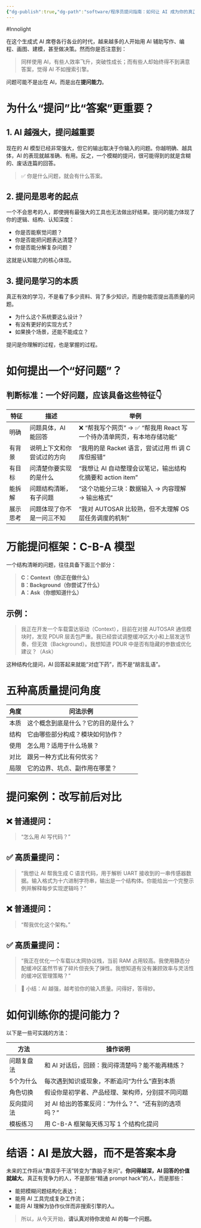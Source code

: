 ```yaml
---
{"dg-publish":true,"dg-path":"software/程序员提问指南：如何让 AI 成为你的真正副手.md","permalink":"/software/程序员提问指南：如何让 AI 成为你的真正副手/","created":"2025-07-14T14:58:55.384+08:00","updated":"2025-07-14T15:15:11.875+08:00"}
---
```


#Innolight

在这个生成式 AI 席卷各行各业的时代，越来越多的人开始用 AI 辅助写作、编程、画图、建模，甚至做决策。然而你是否注意到：

> 同样使用 AI，有些人效率飞升，突破性成长；而有些人却始终得不到满意答案，觉得 AI 不如搜索引擎。

问题可能不是出在 AI，而是出在**提问能力**。

# 为什么“提问”比“答案”更重要？

## 1. AI 越强大，提问越重要

现在的 AI 模型已经非常强大，但它的输出取决于你输入的问题。你越明确、越具体，AI 的表现就越准确、有用。反之，一个模糊的提问，很可能得到的就是含糊的、废话连篇的回答。

> ✅ 你是什么问题，就会有什么答案。

## 2. 提问是思考的起点

一个不会思考的人，即使拥有最强大的工具也无法做出好结果。提问的能力体现了你的逻辑、结构、认知深度：

- 你是否能察觉问题？
- 你是否能把问题表达清楚？
- 你是否能分解复杂问题？

这就是认知能力的核心体现。

## 3. 提问是学习的本质

真正有效的学习，不是看了多少资料、背了多少知识，而是你能否提出高质量的问题。

- 为什么这个系统要这么设计？
- 有没有更好的实现方式？
- 如果换个场景，还能不能成立？

提问是你理解的过程，也是掌握的过程。

# 如何提出一个“好问题”？

## 判断标准：一个好问题，应该具备这些特征👇

|特征|描述|举例|
|---|---|---|
|明确|问题具体，AI 能回答|❌ “帮我写个网页” → ✅ “帮我用 React 写一个待办清单网页，有本地存储功能”|
|有背景|说明上下文和你尝试过的方向|“我用的是 Racket 语言，尝试过用 ffi 调 C 库但报错”|
|有目标|问清楚你要实现的是什么|“我想让 AI 自动整理会议笔记，输出结构化摘要和 action item”|
|能拆解|问题结构清晰，有子问题|“这个功能分三块：数据输入 → 内容理解 → 输出格式”|
|展示思考|问题体现了你不是一问三不知|“我对 AUTOSAR 比较熟，但不太理解 OS 层任务调度的机制”|

# 万能提问框架：C-B-A 模型

一个结构清晰的问题，往往具备下面三个部分：

> **C：Context（你正在做什么）**  
> **B：Background（你尝试了什么）**  
> **A：Ask（你想知道什么）**

## 示例：

> 我正在开发一个车载雷达驱动（Context），目前在对接 AUTOSAR 通信模块时，发现 PDUR 层丢包严重。我已经尝试调整缓冲区大小和上层发送节奏，但无效（Background）。我想知道 PDUR 中是否有隐藏的参数或优化建议？（Ask）

这种结构化提问，AI 回答起来就能“对症下药”，而不是“胡言乱语”。

# 五种高质量提问角度

|角度|问法示例|
|---|---|
|本质|这个概念到底是什么？它的目的是什么？|
|结构|它由哪些部分构成？模块如何协作？|
|使用|怎么用？适用于什么场景？|
|对比|跟另一种方式比有何优劣？|
|局限|它的边界、坑点、副作用在哪里？|

# 提问案例：改写前后对比

## ❌ 普通提问：

> “怎么用 AI 写代码？”

## ✅ 高质量提问：

> “我想让 AI 帮我生成 C 语言代码，用于解析 UART 接收到的一串传感器数据。输入格式为十六进制字符串，输出是一个结构体。你能给出一个完整示例并解释每步实现逻辑吗？”

## ❌ 普通提问：

> “帮我优化这个架构。”

## ✅ 高质量提问：

> “我正在优化一个车载以太网协议栈，当前 RAM 占用较高。我使用静态分配缓冲区虽然节省了碎片但丧失了弹性。我想知道有没有兼顾效率与灵活性的缓冲区管理策略？”

> 🌱 小结：AI 越强，越考验你的输入质量。问得好，答得妙。

# 如何训练你的提问能力？

以下是一些可实践的方法：

| 方法    | 操作说明                           |
| ----- | ------------------------------ |
| 问题复盘法 | 和 AI 对话后，回顾：我问得清楚吗？能不能再精炼？     |
| 5个为什么 | 每次遇到知识或现象，不断追问“为什么”直到本质        |
| 角色切换  | 假设你是初学者、产品经理、架构师，分别提不同问题       |
| 反向提问法 | 对 AI 给出的答案反问：“为什么？”、“还有别的选项吗？” |
| 模板练习  | 用 C-B-A 框架每天练习写 1 个结构化提问       |

# 结语：AI 是放大器，而不是答案本身

未来的工作将从“靠双手干活”转变为“靠脑子发问”。**你问得越深，AI 回答的价值就越大**。真正有竞争力的人，不是那些“精通 prompt hack”的人，而是那些：

- 能把模糊问题结构化表达；
- 能用 AI 工具完成复杂工作流；
- 能将 AI 理解为协作伙伴而非搜索引擎的人。

> 所以，从今天开始，**请认真对待你发给 AI 的每一个问题。**